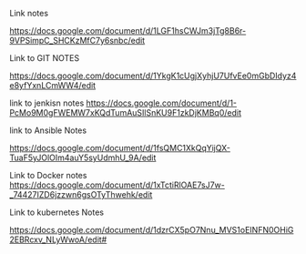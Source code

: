 Link notes

https://docs.google.com/document/d/1LGF1hsCWJm3jTg8B6r-9VPSimpC_SHCKzMfC7y6snbc/edit

Link to GIT NOTES

https://docs.google.com/document/d/1YkgK1cUgjXyhjU7UfvEe0mGbDIdyz4e8yfYxnLCmWW4/edit

link to jenkisn notes
https://docs.google.com/document/d/1-PcMo9M0gFWEMW7xKQdTumAuSIlSnKU9F1zkDjKMBq0/edit

link to Ansible Notes

https://docs.google.com/document/d/1fsQMC1XkQqYijQX-TuaF5yJOlOIm4auY5syUdmhU_9A/edit

Link to Docker notes
https://docs.google.com/document/d/1xTctiRlOAE7sJ7w-_74427IZD6jzzwn6gsOTyThwehk/edit

Link to kubernetes Notes

https://docs.google.com/document/d/1dzrCX5pO7Nnu_MVS1oEINFN0OHiG2EBRcxv_NLyWwoA/edit#

